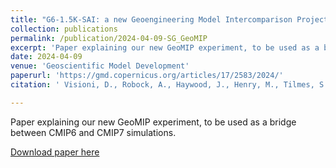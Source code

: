 ```yaml
---
title: "G6-1.5K-SAI: a new Geoengineering Model Intercomparison Project (GeoMIP) experiment integrating recent advances in solar radiation modification studies"
collection: publications
permalink: /publication/2024-04-09-SG_GeoMIP
excerpt: 'Paper explaining our new GeoMIP experiment, to be used as a bridge between CMIP6 and CMIP7 simulations'
date: 2024-04-09
venue: 'Geoscientific Model Development'
paperurl: 'https://gmd.copernicus.org/articles/17/2583/2024/'
citation: ' Visioni, D., Robock, A., Haywood, J., Henry, M., Tilmes, S., MacMartin, D. G., Kravitz, B., Doherty, S. J., Moore, J., Lennard, C., Watanabe, S., Muri, H., Niemeier, U., Boucher, O., Syed, A., Egbebiyi, T. S., Seferian, R., and Quaglia, I.: G6-1.5K-SAI: a new Geoengineering Model Intercomparison Project (GeoMIP) experiment integrating recent advances in solar radiation modification studies, Geosci. Model Dev., 17, 2583?2596, https://doi.org/10.5194/gmd-17-2583-2024, 2024.'

---
```

Paper explaining our new GeoMIP experiment, to be used as a bridge between CMIP6 and CMIP7 simulations.

[Download paper here](https://gmd.copernicus.org/articles/17/2583/2024/)